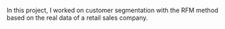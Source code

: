 In this project, I worked on customer segmentation with the RFM method based on the real data of a retail sales company.

